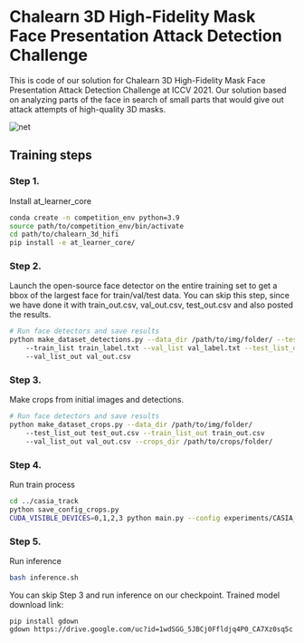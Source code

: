 # Chalearn 3D High-Fidelity Mask Face Presentation Attack Detection Challenge
This is code of our solution for Chalearn 3D High-Fidelity Mask Face Presentation Attack Detection Challenge at ICCV 2021.
Our solution based on analyzing parts of the face in search of small parts that would give out attack attempts of high-quality 3D masks.

![net](https://user-images.githubusercontent.com/11870868/122923804-bbc3cf00-d36d-11eb-9909-4d70286af836.jpg)




## Training steps
### Step 1.
Install at_learner_core
```bash
conda create -n competition_env python=3.9
source path/to/competition_env/bin/activate
cd path/to/chalearn_3d_hifi
pip install -e at_learner_core/
```

### Step 2.
Launch the open-source face detector on the entire training set to get a bbox of the largest face for train/val/test data. 
You can skip this step, since we have done it with train_out.csv, val_out.csv, test_out.csv and also posted the results.

```bash
# Run face detectors and save results
python make_dataset_detections.py --data_dir /path/to/img/folder/ --test_list test.txt
    --train_list train_label.txt --val_list val_label.txt --test_list_out test_out.csv --train_list_out train_out.csv
    --val_list_out val_out.csv
```

### Step 3.
Make crops from initial images and detections.

```bash
# Run face detectors and save results
python make_dataset_crops.py --data_dir /path/to/img/folder/
    --test_list_out test_out.csv --train_list_out train_out.csv
    --val_list_out val_out.csv --crops_dir /path/to/crops/folder/
```

### Step 4.
Run train process
```bash
cd ../casia_track
python save_config_crops.py
CUDA_VISIBLE_DEVICES=0,1,2,3 python main.py --config experiments/CASIA_Hifi/exp21/CASIA_Hifi_exp21.config;
```

### Step 5.
Run inference
```bash
bash inference.sh
```

You can skip Step 3 and run inference on our checkpoint. Trained model download link:
```
pip install gdown
gdown https://drive.google.com/uc?id=1wdSGG_5JBCj0Ffldjq4P0_CA7Xz0sq5c
```
